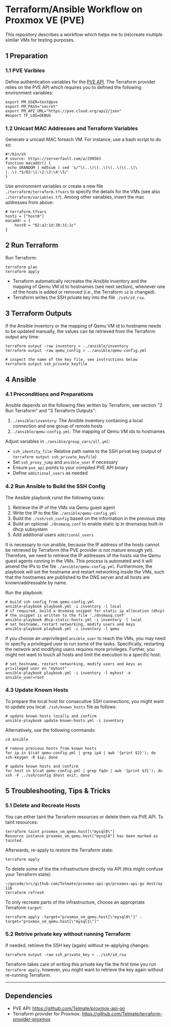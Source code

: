 # Terraform/Ansible Workflow on Proxmox VE (PVE)

This repository describes a workflow which helps me to (re)create multiple similar VMs for testing purposes.

## 1 Preparation
### 1.1 PVE Varibles
Define authentication variables for the [PVE API](https://github.com/Telmate/proxmox-api-go). The Terraform provider relies on the PVE API which requires you to defined the following environment variables:
```
export PM_USER=test@pve
export PM_PASS="secret"
export PM_API_URL="https://pve.cloud.org/api2/json"
#export TF_LOG=DEBUG
```

### 1.2 Unicast MAC Addresses and Terraform Variables
Generate a unicast MAC foreach VM. For instance, use a bash script to do so:
```
#!/bin/sh
# source: https://serverfault.com/a/299563
function macaddr() {
 echo $RANDOM | md5sum | sed 's/^\(..\)\(..\)\(..\)\(..\)\(..\).*$/02:\1:\2:\3:\4:\5/'
}
```

Use environment variables or create a new file `./terraform/terraform.tfvars` to specify the details for the VMs (see also `./terraform/variables.tf`). Among other variables, insert the mac addresses from above:
```
# terraform.tfvars
hosts = ["host0"]
macaddr = {
    host0 = "02:a2:1d:38:31:1c"
}
```

## 2 Run Terraform

Run Terraform:
```
terraform plan
terraform apply
```

* Terraform automatically recreates the Ansible inventory and the mapping of Qemu VM id to hostnames (see next section), whenever one of the hosts is added or removed (i.e., the Terraform `id` is changed).
* Terraform writes the SSH private key into the file `./ssh/id_rsa`.

## 3 Terraform Outputs

If the Ansible inventory or the mapping of Qemu VM id to hostname needs to be updated manually, the values can be retrieved from the Terraform output any time:
```
terraform output -raw inventory > ../ansible/inventory
terraform output -raw qemu_config > ../ansible/qemu-config.yml

# inspect the name of the key file, see instructions below
terraform output ssh_private_keyfile
```

## 4 Ansible

### 4.1 Preconditions and Preparations
Ansible depends on the following files written by Terraform, see section "2 Run Terraform" and "3 Terraform Outputs":
1. `./ansible/inventory`: The Ansible inventory containing a local connection and one group of remote hosts
2. `./ansible/qemu-config.yml`: The mapping of Qemu VM ids to hostnames

Adjust variables in `./ansible/group_vars/all.yml`:
* `ssh_identity_file`: Relative path name to the SSH privat key (output of `terraform output ssh_private_keyfile`)
* Set `ssh_proxy_jump` and `ansible_user` if necessary
* Ensure `pve_api` points to your compiled PVE API binary
* Define `additional_users` as needed

### 4.2 Run Ansible to Build the SSH Config

The Ansible playbook runst the following tasks:
1. Retrieve the IP of the VMs via Qemu guest agent
2. Write the IP to the file `./ansible/qemu-config.yml`
3. Build the `./ssh/ssh_config` based on the information in the previous step
4. Build an optional `./dnsmasq.conf` to enable static ip in dnsmasqs built-in dhcp subsystem
5. Add additional users `additional_users`

It is necessary to run ansible, because the IP address of the hosts cannot be retrieved by Terraform (the PVE provider is not mature enough yet). Therefore, we need to retrieve the IP addresses of the hosts via the Qemu guest agents running in the VMs. This process is automated and it will amend the IPs to the file `./ansible/qemu-config.yml`. Furthermore, the playbook will set the hostname and restart networking inside the VMs, such that the hostnames are published to the DNS server and all hosts are known/addressable by name.

Run the playbook:
```
# build ssh config from qemu-config.yml
ansible-playbook playbook.yml -i inventory -l local
# if required, build a dnsmasq snippet for static ip allocation (dhcp)
# the snippet is written to the file './dnsmasq.conf'
ansible-playbook dhcp-static-hosts.yml -i inventory -l local
# set hostname, restart networking, modify users and keys
ansible-playbook playbook.yml -i inventory -l qemu
```

If you choose an unprivileged `ansible_user` to reach the VMs, you may need to specfiy a privileged user to run some of the tasks. Specifically, restarting the network and modifying users requires more privileges. Further, you might not want to touch all hosts and limit the execution to a specific host:
```
# set hostname, restart networking, modify users and keys as privileged user on "myhost"
ansible-playbook playbook.yml -i inventory -l myhost -e ansible_user=root
```

### 4.3 Update Known Hosts

To prepare the local host for consecutive SSH connections, you might want to update you local `./ssh/known_hosts` file as follows:
```
# update known hosts locally and confirm
ansible-playbook update-known-hosts.yml -i inventory
```

Alternatively, use the following commands:
```
cd ansible

# remove previous hosts from known hosts
for ip in $(cat qemu-config.yml | grep ip4 | awk '{print $2}'); do ssh-keygen -R $ip; done

# update known hosts and confirm
for host in $(cat qemu-config.yml | grep fqdn | awk '{print $3}'); do ssh -F ../ssh/config $host exit; done
```

## 5 Troubleshooting, Tips & Tricks

### 5.1 Delete and Recreate Hosts
You can either taint the Terraform resources or delete them via PVE API. To taint resources:
```
terraform taint proxmox_vm_qemu.host[\"mysql0\"]
Resource instance proxmox_vm_qemu.host["mysql0"] has been marked as tainted.
```

Afterwards, re-apply to restore the Terraform state:
```
terraform apply
```

To delete some of the the infrastructure directly via API (this might confuse your Terraform state):
```
~/gocode/src/github.com/Telmate/proxmox-api-go/proxmox-api-go destroy 116
terraform refresh
```

To only recreate parts of the infrastructure, choose an appropriate Terraform `target`:
```
terraform apply -target="proxmox_vm_qemu.host[\"mysql0\"]" -target="proxmox_vm_qemu.host[\"mysql1\"]"
```


### 5.2 Retrive private key without running Terraform
If needed, retrieve the SSH key (again) without re-applying changes:
```
terraform output -raw ssh_private_key > ../ssh/id_rsa
```

Terraform takes care of writing this private key file the first time you run `terraform apply`, however, you might want to retrieve the key again without re-running Terraform.

---
## Dependencies
* PVE API: https://github.com/Telmate/proxmox-api-go
* Terraform provider for Proxmox: https://github.com/Telmate/terraform-provider-proxmox

